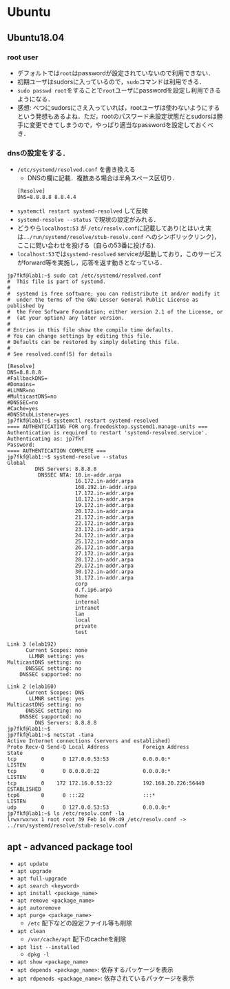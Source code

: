 # Ubuntu

## Ubuntu18.04

### root user
- デフォルトでは`root`はpasswordが設定されていないので利用できない．
- 初期ユーザはsudorsに入っているので，`sudo`コマンドは利用できる．
- `sudo passwd root`をすることで`root`ユーザにpasswordを設定し利用できるようになる．
- 感想: べつにsudorsにさえ入っていれば，rootユーザは使わないようにするという発想もあるよね．ただ，rootのパスワード未設定状態だとsudorsは勝手に変更できてしまうので，やっぱり適当なpasswordを設定しておくべき．

### dnsの設定をする．
- `/etc/systemd/resolved.conf` を書き換える
  - DNSの欄に記載．複数ある場合は半角スペース区切り．
  ```
  [Resolve]
  DNS=8.8.8.8 8.8.4.4
  ```
- `systemctl restart systemd-resolved` して反映
- `systemd-resolve --status` で現状の設定がみれる．
- どうやら`localhost:53` が `/etc/resolv.conf`に記載してあり(とはいえ実は`../run/systemd/resolve/stub-resolv.conf` へのシンボリックリンク)，ここに問い合わせを投げる（自らの53番に投げる).
- `localhost:53`では`systemd-resolved` serviceが起動しており，このサービスがforward等を実施し，応答を返す動きとなっている．
```
jp7fkf@lab1:~$ sudo cat /etc/systemd/resolved.conf
#  This file is part of systemd.
#
#  systemd is free software; you can redistribute it and/or modify it
#  under the terms of the GNU Lesser General Public License as published by
#  the Free Software Foundation; either version 2.1 of the License, or
#  (at your option) any later version.
#
# Entries in this file show the compile time defaults.
# You can change settings by editing this file.
# Defaults can be restored by simply deleting this file.
#
# See resolved.conf(5) for details

[Resolve]
DNS=8.8.8.8
#FallbackDNS=
#Domains=
#LLMNR=no
#MulticastDNS=no
#DNSSEC=no
#Cache=yes
#DNSStubListener=yes
jp7fkf@lab1:~$ systemctl restart systemd-resolved
==== AUTHENTICATING FOR org.freedesktop.systemd1.manage-units ===
Authentication is required to restart 'systemd-resolved.service'.
Authenticating as: jp7fkf
Password:
==== AUTHENTICATION COMPLETE ===
jp7fkf@lab1:~$ systemd-resolve --status
Global
         DNS Servers: 8.8.8.8
          DNSSEC NTA: 10.in-addr.arpa
                      16.172.in-addr.arpa
                      168.192.in-addr.arpa
                      17.172.in-addr.arpa
                      18.172.in-addr.arpa
                      19.172.in-addr.arpa
                      20.172.in-addr.arpa
                      21.172.in-addr.arpa
                      22.172.in-addr.arpa
                      23.172.in-addr.arpa
                      24.172.in-addr.arpa
                      25.172.in-addr.arpa
                      26.172.in-addr.arpa
                      27.172.in-addr.arpa
                      28.172.in-addr.arpa
                      29.172.in-addr.arpa
                      30.172.in-addr.arpa
                      31.172.in-addr.arpa
                      corp
                      d.f.ip6.arpa
                      home
                      internal
                      intranet
                      lan
                      local
                      private
                      test

Link 3 (elab192)
      Current Scopes: none
       LLMNR setting: yes
MulticastDNS setting: no
      DNSSEC setting: no
    DNSSEC supported: no

Link 2 (elab160)
      Current Scopes: DNS
       LLMNR setting: yes
MulticastDNS setting: no
      DNSSEC setting: no
    DNSSEC supported: no
         DNS Servers: 8.8.8.8
jp7fkf@lab1:~$ 
jp7fkf@lab1:~$ netstat -tuna
Active Internet connections (servers and established)
Proto Recv-Q Send-Q Local Address           Foreign Address         State
tcp        0      0 127.0.0.53:53           0.0.0.0:*               LISTEN
tcp        0      0 0.0.0.0:22              0.0.0.0:*               LISTEN
tcp        0    172 172.16.0.53:22          192.168.20.226:56440    ESTABLISHED
tcp6       0      0 :::22                   :::*                    LISTEN
udp        0      0 127.0.0.53:53           0.0.0.0:*
jp7fkf@lab1:~$ ls /etc/resolv.conf -la
lrwxrwxrwx 1 root root 39 Feb 14 09:49 /etc/resolv.conf -> ../run/systemd/resolve/stub-resolv.conf
```

## apt - advanced package tool
- `apt update`
- `apt upgrade`
- `apt full-upgrade`
- `apt search <keyword>`
- `apt install <package_name>`
- `apt remove <package_name>`
- `apt autoremove`
- `apt purge <package_name>`
  - `/etc` 配下などの設定ファイル等も削除
- `apt clean`
  - `/var/cache/apt` 配下のcacheを削除
- `apt list --installed`
  - `dpkg -l`
- `apt show <package_name>`
- `apt depends <package_name>`: 依存するパッケージを表示
- `apt rdpeneds <package_name>`: 依存されているパッケージを表示